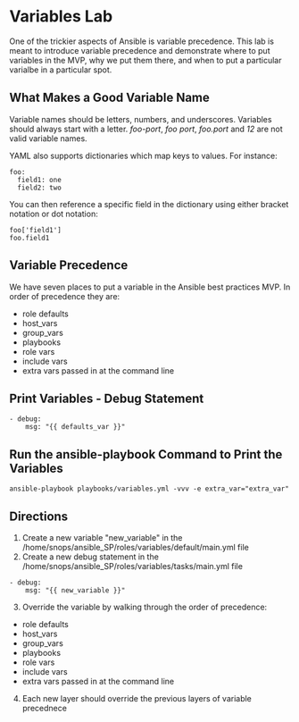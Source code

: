 Variables Lab
=========

One of the trickier aspects of Ansible is variable precedence. This lab is meant to introduce variable precedence and demonstrate where to put variables in the MVP, why we put them there, and when to put a particular varialbe in a particular spot.


What Makes a Good Variable Name
------------
Variable names should be letters, numbers, and underscores. Variables should always start with a letter.
*foo-port*, *foo port*, *foo.port* and *12* are not valid variable names.


YAML also supports dictionaries which map keys to values. For instance:

```
foo:
  field1: one
  field2: two
```
You can then reference a specific field in the dictionary using either bracket notation or dot notation:

```
foo['field1']
foo.field1
```

Variable Precedence
------------

We have seven places to put a variable in the Ansible best practices MVP. In order of precedence they are:

* role defaults
* host_vars
* group_vars
* playbooks
* role vars
* include vars
* extra vars passed in at the command line 

Print Variables - Debug Statement
------------

```
- debug:
    msg: "{{ defaults_var }}"
```

Run the ansible-playbook Command to Print the Variables
------------

```
ansible-playbook playbooks/variables.yml -vvv -e extra_var="extra_var"
```

Directions
------------
1. Create a new variable "new_variable" in the /home/snops/ansible_SP/roles/variables/default/main.yml file
2. Create a new debug statement in the /home/snops/ansible_SP/roles/variables/tasks/main.yml file
```
- debug:
    msg: "{{ new_variable }}"
```
3. Override the variable by walking through the order of precedence:
  * role defaults
  * host_vars
  * group_vars
  * playbooks
  * role vars
  * include vars
  * extra vars passed in at the command line

4. Each new layer should override the previous layers of variable precednece
